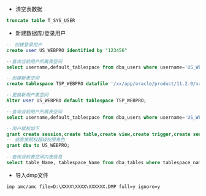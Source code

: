 <!--
 * @Author: zengfanchao zengfanchao@jadlsoft.com
 * @Date: 2022-12-14 09:34:39
 * @LastEditors: zengfanchao zengfanchao@jadlsoft.com
 * @LastEditTime: 2023-06-13 10:39:50
 * @FilePath: \VsCodeWork\md\Oracle技巧.md
 * @Description: 这是默认设置,请设置`customMade`, 打开koroFileHeader查看配置 进行设置: https://github.com/OBKoro1/koro1FileHeader/wiki/%E9%85%8D%E7%BD%AE
-->
- 清空表数据

```sql
truncate table T_SYS_USER
```

- 新建数据库/登录用户

```sql
-- 创建登录用户
create user US_WEBPRO identified by "123456"   

--查询当前用户所属表空间
select username,default_tablespace from dba_users where username='US_WEBPRO';  

--创建新表空间
create tablespace TSP_WEBPRO datafile '/xx/app/oracle/product/11.2.0/xx/dbs/TSP_WEBPRO.dbf'size 30720M;  

--更换新用户表空间
Alter user US_WEBPRO default tablespace TSP_WEBPRO;    

--查询当前用户所属表空间
select username,default_tablespace from dba_users where username='US_WEBPRO';   

--用户赋权如下
grant create session,create table,create view,create trigger,create sequence,unlimited tablespace to US_WEBPRO;  
-- 或直接赋权超级权限角色  
grant dba to US_WEBPRO;  
  
--查询当前表空间内表信息
select table_Name, tablespace_Name from dba_tables where tablespace_name = 'TSP_WEBPRO';  
```
- 导入dmp文件
```
imp amc/amc file=D:\XXXX\XXXX\XXXXXX.DMP full=y ignore=y
```
